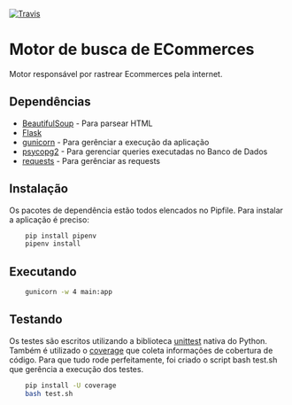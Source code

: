 [![Travis](https://img.shields.io/travis/vinyguedess/motor-search-ecommerces.svg)](https://travis-ci.org/vinyguedess/motor-search-ecommerces)


# Motor de busca de ECommerces
Motor responsável por rastrear Ecommerces pela internet.

## Dependências
* [BeautifulSoup](https://www.crummy.com/software/BeautifulSoup/bs4/doc/) - Para parsear HTML
* [Flask](http://flask.pocoo.org/)
* [gunicorn](http://gunicorn.org/) - Para gerênciar a execução da aplicação
* [psycopg2](http://initd.org/psycopg/) - Para gerenciar queries executadas no Banco de Dados
* [requests](http://docs.python-requests.org/en/master/) - Para gerênciar as requests

## Instalação
Os pacotes de dependência estão todos elencados no Pipfile. Para instalar a aplicação é preciso:
```bash
    pip install pipenv
    pipenv install
```

## Executando
```bash
    gunicorn -w 4 main:app
```

## Testando
Os testes são escritos utilizando a biblioteca [unittest](https://docs.python.org/3/library/unittest.html) nativa do Python.
Também é utilizado o [coverage](https://coverage.readthedocs.io/en/coverage-4.4.1/) que coleta informações de cobertura de código.
Para que tudo rode perfeitamente, foi criado o script bash test.sh que gerência a execução dos testes.
```bash
    pip install -U coverage
    bash test.sh
```